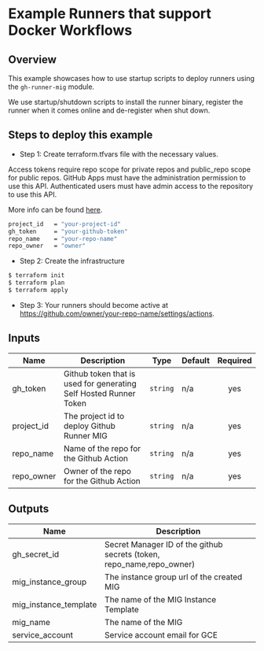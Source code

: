 # Example Runners that support Docker Workflows

## Overview

This example showcases how to use startup scripts to deploy runners using the `gh-runner-mig` module.

We use startup/shutdown scripts to install the runner binary, register the runner when it comes online and de-register when shut down.

## Steps to deploy this example

- Step 1: Create terraform.tfvars file with the necessary values.

Access tokens require repo scope for private repos and public_repo scope for public repos. GitHub Apps must have the administration permission to use this API. Authenticated users must have admin access to the repository to use this API.

More info can be found [here](https://developer.github.com/v3/actions/self_hosted_runners/).

```sh
project_id   = "your-project-id"
gh_token     = "your-github-token"
repo_name    = "your-repo-name"
repo_owner   = "owner"
```

- Step 2: Create the infrastructure

```sh
$ terraform init
$ terraform plan
$ terraform apply
```

- Step 3: Your runners should become active at https://github.com/owner/your-repo-name/settings/actions.


<!-- BEGINNING OF PRE-COMMIT-TERRAFORM DOCS HOOK -->
## Inputs

| Name | Description | Type | Default | Required |
|------|-------------|------|---------|:--------:|
| gh\_token | Github token that is used for generating Self Hosted Runner Token | `string` | n/a | yes |
| project\_id | The project id to deploy Github Runner MIG | `string` | n/a | yes |
| repo\_name | Name of the repo for the Github Action | `string` | n/a | yes |
| repo\_owner | Owner of the repo for the Github Action | `string` | n/a | yes |

## Outputs

| Name | Description |
|------|-------------|
| gh\_secret\_id | Secret Manager ID of the github secrets (token, repo\_name,repo\_owner) |
| mig\_instance\_group | The instance group url of the created MIG |
| mig\_instance\_template | The name of the MIG Instance Template |
| mig\_name | The name of the MIG |
| service\_account | Service account email for GCE |

 <!-- END OF PRE-COMMIT-TERRAFORM DOCS HOOK -->
